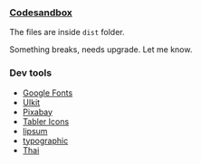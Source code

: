 ### [Codesandbox](https://codesandbox.io/p/github/zummon/multilingual-newsletter/)

The files are inside `dist` folder.

Something breaks, needs upgrade. Let me know.

### Dev tools

- [Google Fonts](https://fonts.google.com/)
- [UIkit](https://getuikit.com/)
- [Pixabay](https://pixabay.com/)
- [Tabler Icons](https://tablericons.com/)
- [lipsum](https://www.lipsum.com/)
- [typographic](https://generator.lorem-ipsum.info/)
- [Thai](https://lorem.in.th/)
